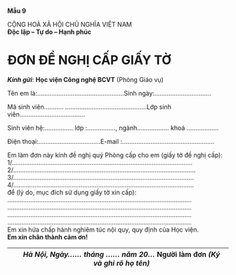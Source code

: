 **Mẫu 9**

CỘNG HOÀ XÃ HỘI CHỦ NGHĨA VIỆT NAM  
**Độc lập – Tự do – Hạnh phúc**

# **ĐƠN ĐỀ NGHỊ CẤP GIẤY TỜ** 

***Kính gửi***: 	**Học viện Công nghệ BCVT** (Phòng Giáo vụ)

Tên em là:………………………….………………Sinh ngày:………………..…………

Mã sinh viên……….. ..............................................Lớp sinh viên.....................................

Sinh viên hệ:……………. lớp :……………., ngành……………… khoá ……………...

Điện thoại:………………….....………E-mail :…......................………………………

Em làm đơn này kính đề nghị quý Phòng cấp cho em (giấy tờ đề nghị cấp):   
1/…………………………………………………………………………………………  
2/………………………………………………………………………………………....  
3/…………………………………………………………………………………………  
4/…………………………………………………………………………………………  
để (lý do, mục đích sử dụng giấy tờ xin cấp):  
…………………………………………………………………………………………..  
…………………………………………………………………………………………..  
…………………………………………………………………………………………..  
…………………………………………………………………………………………..   
 Em xin hứa  chấp hành nghiêm túc nội quy, quy định của Học viện.  
 **Em xin chân thành cảm ơn\!**

|  | *Hà Nội, Ngày…… tháng …… năm 20…*	Người làm đơn *(Ký và ghi rõ họ tên)* |
| :---: | :---: |
